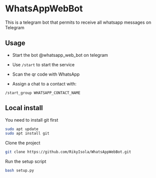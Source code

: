 # WhatsAppWebBot

This is a telegram bot that permits to receive all whatsapp messages on Telegram

## Usage

- Start the bot @whatsapp_web_bot on telegram

- Use ```/start``` to start the service

- Scan the qr code with WhatsApp

- Assign a chat to a contact with:

```
/start_group WHATSAPP_CONTACT_NAME
```

## Local install

You need to install git first

```bash
sudo apt update
sudo apt install git
```

Clone the project

```bash
git clone https://github.com/RikyIsola/WhatsAppWebBot.git
```

Run the setup script

```bash
bash setup.py
```
